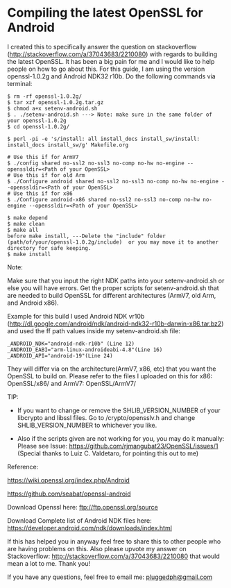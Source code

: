# Compiling the latest OpenSSL for Android

I created this to specifically answer the question on stackoverflow (http://stackoverflow.com/a/37043683/2210080) with regards to building the latest OpenSSL. It has been a big pain for me and I would like to help people on how to go about this. For this guide, I am using the version openssl-1.0.2g and Android NDK32 r10b. Do the following commands via terminal: 
 
    $ rm -rf openssl-1.0.2g/
    $ tar xzf openssl-1.0.2g.tar.gz
    $ chmod a+x setenv-android.sh
    $ . ./setenv-android.sh ---> Note: make sure in the same folder of your openssl-1.0.2g
    $ cd openssl-1.0.2g/
        
    $ perl -pi -e 's/install: all install_docs install_sw/install: install_docs install_sw/g' Makefile.org
    
    # Use this if for ArmV7 
    $ ./config shared no-ssl2 no-ssl3 no-comp no-hw no-engine --openssldir=<Path of your OpenSSL> 
    # Use this if for old Arm 
    $ ./Configure android shared no-ssl2 no-ssl3 no-comp no-hw no-engine --openssldir=<Path of your OpenSSL> 
    # Use this if for x86
    $ ./Configure android-x86 shared no-ssl2 no-ssl3 no-comp no-hw no-engine --openssldir=<Path of your OpenSSL> 
        
    $ make depend
    $ make clean
    $ make all
    before make install, ---Delete the "include" folder (path/of/your/openssl-1.0.2g/include)  or you may move it to another directory for safe keeping. 
    $ make install 


Note:

Make sure that you input the right NDK paths into your setenv-android.sh or else you will have errors. Get the proper scripts for setenv-android.sh that are needed to build OpenSSL for different architectures (ArmV7, old Arm, and Android x86). 

Example for this build I used Android NDK vr10b (http://dl.google.com/android/ndk/android-ndk32-r10b-darwin-x86.tar.bz2) 
 and used the ff path values inside my setenv-android.sh file:

    _ANDROID_NDK="android-ndk-r10b" (Line 12)
    _ANDROID_EABI="arm-linux-androideabi-4.8"(Line 16)
    _ANDROID_API="android-19"(Line 24)

They will differ via on the architecture(ArmV7, x86, etc) that you want the OpenSSL to build on. Please refer to the files I uploaded on this for x86: OpenSSL/x86/ and ArmV7: OpenSSL/ArmV7/ 

TIP: 
- If you want to change or remove the SHLIB_VERSION_NUMBER of your libcrypto and libssl files. Go to <path of your opensssl>/crypto/opensslv.h and change SHLIB_VERSION_NUMBER to whichever you like. 

- Also if the scripts given are not working for you, you may do it manually: Please see Issue: https://github.com/rjmangubat23/OpenSSL/issues/1 (Special thanks to Luiz C. Valdetaro, for pointing this out to me) 


Reference:

https://wiki.openssl.org/index.php/Android

https://github.com/seabat/openssl-android

Download Openssl here: ftp://ftp.openssl.org/source

Download Complete list of Android NDK files here: https://developer.android.com/ndk/downloads/index.html

If this has helped you in anyway feel free to share this to other people who are having problems on this. Also please upvote my answer on Stackoverflow: http://stackoverflow.com/a/37043683/2210080 that would mean a lot to me. Thank you!

If you have any questions, feel free to email me: pluggedph@gmail.com
